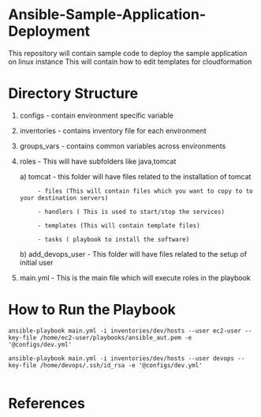 # Ansible-Sample-Application-Deployment
This repository will contain sample code to deploy the sample application on linux instance
This will contain how to edit templates for cloudformation



# Directory Structure
  1. configs - contain environment specific variable
  2. inventories - contains inventory file for each environment
  3. groups_vars - contains common variables across environments
  4. roles - This will have subfolders like java,tomcat

       a) tomcat - this folder will have files related to the installation of tomcat

              - files (This will contain files which you want to copy to to your destination servers)

              - handlers ( This is used to start/stop the services)

              - templates (This will contain template files)

              - tasks ( playbook to install the software)

        b) add_devops_user - This folder will have files related to the setup of initial user

  5. main.yml - This is the main file which will execute roles in the playbook


# How to Run the Playbook



```
ansible-playbook main.yml -i inventories/dev/hosts --user ec2-user --key-file /home/ec2-user/playbooks/ansible_aut.pem -e '@configs/dev.yml'

ansible-playbook main.yml -i inventories/dev/hosts --user devops --key-file /home/devops/.ssh/id_rsa -e '@configs/dev.yml'


```
# References


